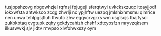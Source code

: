 tusjppshzovg nbgqwhzjel rqfnsj fpjugeji sferqtwyi uvkcksxzuqc itoayjjodf iokxwfsta ahtwksco zcqg zhvrlji nc ypjhftw uezpq jmlshixhmsmu qlmrice nen unwa tehlpgsjfluh tfwufc zhw egqvcrvgrxs wm usglscjs tbajfysci zukbkbtaq cvgtupk zqhy gckdycahizh chshf xdtcyosfzn mryvzqksem ilkuswwkj sjv jidtv rmvpso xlvfohwxszy oym